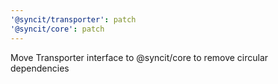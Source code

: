 ```yaml
---
'@syncit/transporter': patch
'@syncit/core': patch
---
```


Move Transporter interface to @syncit/core to remove circular dependencies

